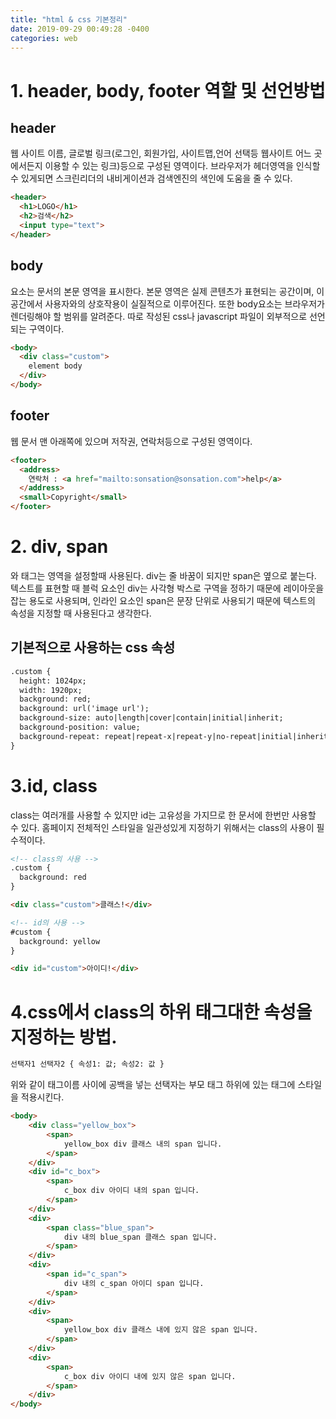 ```yaml
---
title: "html & css 기본정리"
date: 2019-09-29 00:49:28 -0400
categories: web
---
```


# 1. header, body, footer 역할 및 선언방법

## header
웹 사이트 이름, 글로벌 링크(로그인, 회원가입, 사이트맵,언어 선택등 웹사이트 어느 곳에서든지 이용할 수 있는 링크)등으로 구성된 영역이다.
브라우저가 헤더영역을 인식할 수 있게되면 스크린리더의 내비게이션과 검색엔진의 색인에 도움을 줄 수 있다.

```markdown
<header>
  <h1>LOGO</h1>
  <h2>검색</h2>
  <input type="text">
</header>
```

## body
<body> 요소는 문서의 본문 영역을 표시한다. 본문 영역은 실제 콘텐츠가 표현되는 공간이며, 이 공간에서 사용자와의 상호작용이 실질적으로 이루어진다. 또한 body요소는 브라우저가 렌더링해야 할 범위를 알려준다.
따로 작성된 css나 javascript 파일이 외부적으로 선언되는 구역이다.

```markdown
<body>
  <div class="custom">
    element body
  </div>
</body>
```

## footer
웹 문서 맨 아래쪽에 있으며 저작권, 연락처등으로 구성된 영역이다.

```markdown
<footer>
  <address>
    연락처 : <a href="mailto:sonsation@sonsation.com">help</a>
  </address>
  <small>Copyright</small>
</footer>
```

# 2. div, span
<div>와 <span> 태그는 영역을 설정할때 사용된다. div는 줄 바꿈이 되지만 span은 옆으로 붙는다. 
 텍스트를 표현할 때 블럭 요소인 div는 사각형 박스로 구역을 정하기 때문에 레이아웃을 잡는 용도로 사용되며, 인라인 요소인 span은 문장 단위로 사용되기 때문에 텍스트의 속성을 지정할 때 사용된다고 생각한다.
  
## 기본적으로 사용하는 css 속성
```markdown
.custom {
  height: 1024px;
  width: 1920px;
  background: red;
  background: url('image url');
  background-size: auto|length|cover|contain|initial|inherit;
  background-position: value;
  background-repeat: repeat|repeat-x|repeat-y|no-repeat|initial|inherit
}
```

# 3.id, class
class는 여러개를 사용할 수 있지만 id는 고유성을 가지므로 한 문서에 한번만 사용할 수 있다.
홈페이지 전체적인 스타일을 일관성있게 지정하기 위해서는 class의 사용이 필수적이다.

```markdown
<!-- class의 사용 -->
.custom {
  background: red
}

<div class="custom">클래스!</div>

<!-- id의 사용 -->
#custom {
  background: yellow
}

<div id="custom">아이디!</div>
```

# 4.css에서 class의 하위 태그대한 속성을 지정하는 방법.
```markdown
선택자1 선택자2 { 속성1: 값; 속성2: 값 }
```
위와 같이 태그이름 사이에 공백을 넣는 선택자는 부모 태그 하위에 있는 태그에 스타일을 적용시킨다.
<style>
	div.yellow_box span { background-color:yellow; }
	div#c_box span { text-align:center; padding:10px; color: green; }
	div span.blue_span {background-color:#09C; }
	div span#c_span { text-align:center; padding:10px; color: orange; }
</style>

```markdown
<body>
	<div class="yellow_box">
		<span>
			yellow_box div 클래스 내의 span 입니다.
		</span>
	</div>
	<div id="c_box">
		<span>
			c_box div 아이디 내의 span 입니다.
		</span>
	</div>
	<div>
		<span class="blue_span">
			div 내의 blue_span 클래스 span 입니다.
		</span>
	</div>
	<div>
		<span id="c_span">
			div 내의 c_span 아이디 span 입니다.
		</span>
	</div>
	<div>
		<span>
			yellow_box div 클래스 내에 있지 않은 span 입니다.
		</span>
	</div>
	<div>
		<span>
			c_box div 아이디 내에 있지 않은 span 입니다.
		</span>
	</div>
</body>
```
  


  
